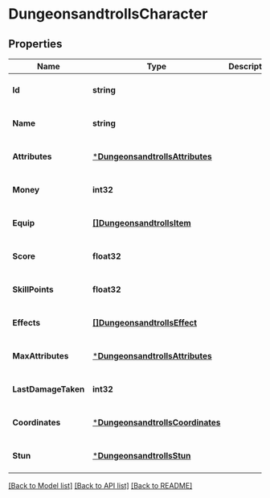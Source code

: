 # DungeonsandtrollsCharacter

## Properties
Name | Type | Description | Notes
------------ | ------------- | ------------- | -------------
**Id** | **string** |  | [optional] [default to null]
**Name** | **string** |  | [optional] [default to null]
**Attributes** | [***DungeonsandtrollsAttributes**](dungeonsandtrollsAttributes.md) |  | [optional] [default to null]
**Money** | **int32** |  | [optional] [default to null]
**Equip** | [**[]DungeonsandtrollsItem**](dungeonsandtrollsItem.md) |  | [optional] [default to null]
**Score** | **float32** |  | [optional] [default to null]
**SkillPoints** | **float32** |  | [optional] [default to null]
**Effects** | [**[]DungeonsandtrollsEffect**](dungeonsandtrollsEffect.md) |  | [optional] [default to null]
**MaxAttributes** | [***DungeonsandtrollsAttributes**](dungeonsandtrollsAttributes.md) |  | [optional] [default to null]
**LastDamageTaken** | **int32** |  | [optional] [default to null]
**Coordinates** | [***DungeonsandtrollsCoordinates**](dungeonsandtrollsCoordinates.md) |  | [optional] [default to null]
**Stun** | [***DungeonsandtrollsStun**](dungeonsandtrollsStun.md) |  | [optional] [default to null]

[[Back to Model list]](../README.md#documentation-for-models) [[Back to API list]](../README.md#documentation-for-api-endpoints) [[Back to README]](../README.md)

